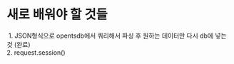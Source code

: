 # 새로 배워야 할 것들

  1. JSON형식으로 opentsdb에서 쿼리해서 파싱 후 원하는 데이터만 다시 db에 넣는 것 (완료)\
  2. request.session()
